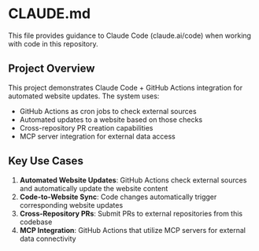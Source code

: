 # CLAUDE.md

This file provides guidance to Claude Code (claude.ai/code) when working with code in this repository.

## Project Overview

This project demonstrates Claude Code + GitHub Actions integration for automated website updates. The system uses:
- GitHub Actions as cron jobs to check external sources
- Automated updates to a website based on those checks
- Cross-repository PR creation capabilities
- MCP server integration for external data access

## Key Use Cases

1. **Automated Website Updates**: GitHub Actions check external sources and automatically update the website content
2. **Code-to-Website Sync**: Code changes automatically trigger corresponding website updates
3. **Cross-Repository PRs**: Submit PRs to external repositories from this codebase
4. **MCP Integration**: GitHub Actions that utilize MCP servers for external data connectivity
